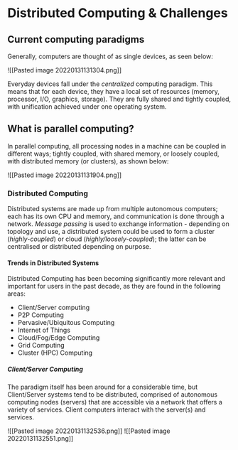 # Distributed Computing & Challenges

## Current computing paradigms

Generally, computers are thought of as single devices, as seen below:

![[Pasted image 20220131131304.png]]

Everyday devices fall under the *centralized* computing paradigm. This means that for each device, they have a local set of resources (memory, processor, I/O, graphics, storage). They are fully shared and tightly coupled, with unification achieved under one operating system.

## What is parallel computing?

In parallel computing, all processing nodes in a machine can be coupled in different ways; tightly coupled, with shared memory, or loosely coupled, with distributed memory (or clusters), as shown below:

![[Pasted image 20220131131904.png]]

### Distributed Computing

Distributed systems are made up from multiple autonomous computers; each has its own CPU and memory, and communication is done through a network. *Message passing* is used to exchange information - depending on topology and use, a distributed system could be used to form a cluster (*highly-coupled*) or cloud (*highly/loosely-coupled*); the latter can be centralised or distributed depending on purpose.

#### Trends in Distributed Systems

Distributed Computing has been becoming significantly more relevant and important for users in the past decade, as they are found in the following areas:

- Client/Server computing
- P2P Computing
- Pervasive/Ubiquitous Computing
- Internet of Things
- Cloud/Fog/Edge Computing
- Grid Computing
- Cluster (HPC) Computing

##### Client/Server Computing

The paradigm itself has been around for a considerable time, but Client/Server systems tend to be distributed, comprised of autonomous computing nodes (servers) that are accessible via a network that offers a variety of services. Client computers interact with the server(s) and services.

![[Pasted image 20220131132536.png]]
![[Pasted image 20220131132551.png]]






